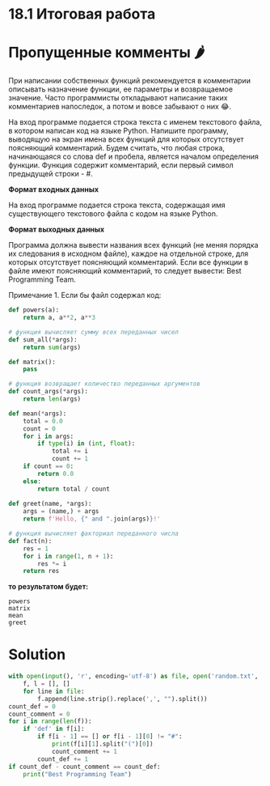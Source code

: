 # 18.1 Итоговая работа
# Пропущенные комменты 🌶️
При написании собственных функций рекомендуется в комментарии описывать назначение функции, ее параметры и возвращаемое значение. Часто программисты откладывают написание таких комментариев напоследок, а потом и вовсе забывают о них 😂.

На вход программе подается строка текста с именем текстового файла, в котором написан код на языке Python. Напишите программу, выводящую на экран имена всех функций для которых отсутствует поясняющий комментарий. Будем считать, что любая строка, начинающаяся со слова def и пробела, является началом определения функции. Функция содержит комментарий, если первый символ предыдущей строки - #.

**Формат входных данных**

На вход программе подается строка текста, содержащая имя существующего текстового файла с кодом на языке Python.

**Формат выходных данных**

Программа должна вывести названия всех функций (не меняя порядка их следования в исходном файле), каждое на отдельной строке, для которых отсутствует поясняющий комментарий. Если все функции в файле имеют поясняющий комментарий, то следует вывести: Best Programming Team.

Примечание 1. Если бы файл содержал код:
```python
def powers(a):
    return a, a**2, a**3

# функция вычисляет сумму всех переданных чисел
def sum_all(*args):
    return sum(args)

def matrix():
    pass

# функция возвращает количество переданных аргументов
def count_args(*args):
    return len(args)

def mean(*args):
    total = 0.0
    count = 0  
    for i in args:
        if type(i) in (int, float):
            total += i
            count += 1
    if count == 0:
        return 0.0
    else:
        return total / count
    
def greet(name, *args):
    args = (name,) + args
    return f'Hello, {" and ".join(args)}!'

# функция вычисляет факториал переданного числа
def fact(n):
    res = 1
    for i in range(1, n + 1):
        res *= i
    return res
```

**то результатом будет:**
```
powers
matrix
mean
greet
```

# Solution
```python
with open(input(), 'r', encoding='utf-8') as file, open('random.txt', 'w', encoding='utf-8') as output:
    f, l = [], []
    for line in file:
        f.append(line.strip().replace(',', "").split())
count_def = 0
count_comment = 0
for i in range(len(f)):
    if 'def' in f[i]:
        if f[i - 1] == [] or f[i - 1][0] != "#":
            print(f[i][1].split("(")[0])
            count_comment += 1
        count_def += 1
if count_def - count_comment == count_def:
    print("Best Programming Team")
```